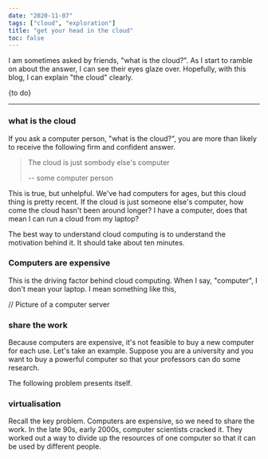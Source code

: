 ```yaml
---
date: "2020-11-07"
tags: ["cloud", "exploration"]
title: "get your head in the cloud"
toc: false
---
```




I am sometimes asked by friends, "what is the cloud?". As I start to ramble on about the answer, I can see their eyes glaze over. Hopefully, with this blog, I can explain "the cloud" clearly.

{to do}

---

### what is the cloud

If you ask a computer person, "what is the cloud?", you are more than likely to receive the following firm and confident answer.

> The cloud is just sombody else's computer 
>
> -- some computer person

This is true, but unhelpful. We've had computers for ages, but this cloud thing is pretty recent. If the cloud is just someone else's computer, how come the cloud hasn't been around longer? I have a computer, does that mean I can run a cloud from my laptop? 

The best way to understand cloud computing is to understand the motivation behind it. It should take about ten minutes.



### Computers are expensive

This is the driving factor behind cloud computing. When I say, "computer", I don't mean your laptop. I mean something like this,

// Picture of a computer server



### share the work

Because computers are expensive, it's not feasible to buy a new computer for each use. Let's take an example. Suppose you are a university and you want to buy a powerful computer so that your professors can do some research. 

The following problem presents itself.





### virtualisation

Recall the key problem. Computers are expensive, so we need to share the work. In the late 90s, early 2000s, computer scientists cracked it. They worked out a way to divide up the resources of one computer so that it can be used by different people.

